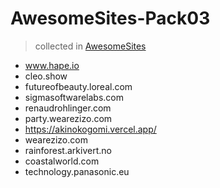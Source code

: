 # AwesomeSites-Pack03

> collected in [AwesomeSites](https://github.com/ezshine/AwesomeSites)

- www.hape.io
- cleo.show
- futureofbeauty.loreal.com
- sigmasoftwarelabs.com
- renaudrohlinger.com
- party.wearezizo.com
- https://akinokogomi.vercel.app/
- wearezizo.com
- rainforest.arkivert.no
- coastalworld.com
- technology.panasonic.eu
